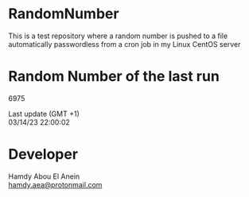 # RandomNumber    
This is a test repository where a random number is pushed to a file automatically passwordless from a cron job in my Linux CentOS server    
# Random Number of the last run   
6975
      
Last update (GMT +1)    
03/14/23 22:00:02
# Developer    
Hamdy Abou El Anein   
hamdy.aea@protonmail.com
